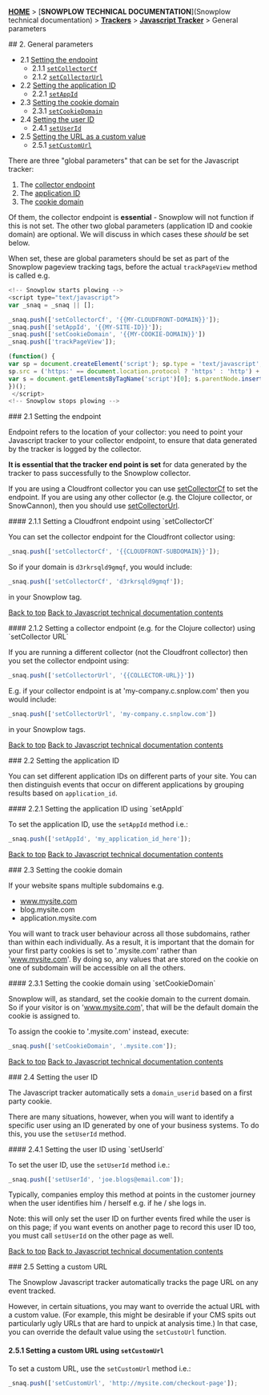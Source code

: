 <a name="top" />

[**HOME**](Home) > [**SNOWPLOW TECHNICAL DOCUMENTATION**](Snowplow technical documentation) > [**Trackers**](trackers) > [**Javascript Tracker**](Javascript-Tracker) > General parameters

<a name="general" />
## 2. General parameters

  - 2.1 [Setting the endpoint](#endpoint)  
    - 2.1.1 [`setCollectorCf`](#setCollectorCf)  
    - 2.1.2 [`setCollectorUrl`](#setCollectorUrl)
  - 2.2 [Setting the application ID](#app-id)
    - 2.2.1 [`setAppId`](#setAppId)  
  - 2.3 [Setting the cookie domain](#cookiedomain)
    - 2.3.1 [`setCookieDomain`](#setCookieDomain) 
  - 2.4 [Setting the user ID](#user-id)  
    - 2.4.1 [`setUserId`](#setUserId)
  - 2.5 [Setting the URL as a custom value](#customurl)
    - 2.5.1 [`setCustomUrl`](#setcustomurl)

There are three "global parameters" that can be set for the Javascript tracker:

1. The [collector endpoint](#endpoint)
2. The [application ID](#app-id)
3. The [cookie domain](#cookiedomain)

Of them, the collector endpoint is **essential** - Snowplow will not function if this is not set. The other two global parameters (application ID and cookie domain) are optional. We will discuss in which cases these *should* be set below.

When set, these are global parameters should be set as part of the Snowplow pageview tracking tags, before the actual `trackPageView` method is called e.g. 

```javascript
<!-- Snowplow starts plowing -->
<script type="text/javascript">
var _snaq = _snaq || [];

_snaq.push(['setCollectorCf', '{{MY-CLOUDFRONT-DOMAIN}}']);
_snaq.push(['setAppId', '{{MY-SITE-ID}}']);
_snaq.push(['setCookieDomain', '{{MY-COOKIE-DOMAIN}}'])
_snaq.push(['trackPageView']);

(function() {
var sp = document.createElement('script'); sp.type = 'text/javascript'; sp.async = true; sp.defer = true;
sp.src = ('https:' == document.location.protocol ? 'https' : 'http') + '://d1fc8wv8zag5ca.cloudfront.net/0.13.1/sp.js';
var s = document.getElementsByTagName('script')[0]; s.parentNode.insertBefore(sp, s);
})();
 </script>
<!-- Snowplow stops plowing -->
```

<a name="endpoint" />
### 2.1 Setting the endpoint

Endpoint refers to the location of your collector: you need to point your Javascript tracker to your collector endpoint, to ensure that data generated by the tracker is logged by the collector.

**It is essential that the tracker end point is set** for data generated by the tracker to pass successfully to the Snowplow collector.

If you are using a Cloudfront collector you can use [setCollectorCf](#setCollectorCf) to set the endpoint. If you are using any other collector (e.g. the Clojure collector, or SnowCannon), then you should use [setCollectorUrl](#setCollectorUrl).

<a name="setCollectorCf" />
#### 2.1.1 Setting a Cloudfront endpoint using `setCollectorCf`

You can set the collector endpoint for the Cloudfront collector using:

```javascript
_snaq.push(['setCollectorCf', '{{CLOUDFRONT-SUBDOMAIN}}']);
```

So if your domain is `d3rkrsqld9gmqf`, you would include:

```javascript
_snaq.push(['setCollectorCf', 'd3rkrsqld9gmqf']);
```

in your Snowplow tag.


[Back to top](#top)
[Back to Javascript technical documentation contents][contents]

<a name="setCollectorUrl" />
#### 2.1.2 Setting a collector endpoint (e.g. for the Clojure collector) using `setCollector URL`

If you are running a different collector (not the Cloudfront collector) then you set the collector endpoint using:

```javascript
_snaq.push(['setCollectorUrl', '{{COLLECTOR-URL}}'])
```

E.g. if your collector endpoint is at 'my-company.c.snplow.com' then you would include:

```javascript
_snaq.push(['setCollectorUrl', 'my-company.c.snplow.com'])
```

in your Snowplow tags.

[Back to top](#top)
[Back to Javascript technical documentation contents][contents]

<a name="app-id" />
### 2.2 Setting the application ID

You can set different application IDs on different parts of your site. You can then distinguish events that occur on different applications by grouping results based on `application_id`.

<a name="setAppId" />
#### 2.2.1 Setting the application ID using `setAppId`

To set the application ID, use the `setAppId` method i.e.:

```javascript
_snaq.push(['setAppId', 'my_application_id_here']);
```

[Back to top](#top)
[Back to Javascript technical documentation contents][contents]

<a name="cookiedomain" />
### 2.3 Setting the cookie domain

If your website spans multiple subdomains e.g.

* www.mysite.com
* blog.mysite.com
* application.mysite.com

You will want to track user behaviour across all those subdomains, rather than within each individually. As a result, it is important that the domain for your first party cookies is set to '.mysite.com' rather than 'www.mysite.com'. By doing so, any values that are stored on the cookie on one of subdomain will be accessible on all the others.

<a name="setCookieDomain" />
#### 2.3.1 Setting the cookie domain using `setCookieDomain`

Snowplow will, as standard, set the cookie domain to the current domain. So if your visitor is on 'www.mysite.com', that will be the default domain the cookie is assigned to.

To assign the cookie to '.mysite.com' instead, execute:

```javascript
_snaq.push(['setCookieDomain', '.mysite.com']);
```

[Back to top](#top)
[Back to Javascript technical documentation contents][contents]

<a name="user-id" />
### 2.4 Setting the user ID

The Javascript tracker automatically sets a `domain_userid` based on a first party cookie.

There are many situations, however, when you will want to identify a specific user using an ID generated by one of your business systems. To do this, you use the `setUserId` method.

<a name="setUserId" />
#### 2.4.1 Setting the user ID using `setUserId`

To set the user ID, use the `setUserId` method i.e.:

```javascript
_snaq.push(['setUserId', 'joe.blogs@email.com']);
```

Typically, companies employ this method at points in the customer journey when the user identifies him / herself e.g. if he / she logs in.

Note: this will only set the user ID on further events fired while the user is on this page; if you want events on another page to record this user ID too, you must call `setUserId` on the other page as well.

[Back to top](#top)
[Back to Javascript technical documentation contents][contents]

<a name="customurl" />
### 2.5 Setting a custom URL

The Snowplow Javascript tracker automatically tracks the page URL on any event tracked.

However, in certain situations, you may want to override the actual URL with a custom value. (For example, this might be desirable if your CMS spits out particularly ugly URLs that are hard to unpick at analysis time.) In that case, you can override the default value using the `setCustoUrl` function.

#### 2.5.1 Setting a custom URL using `setCustomUrl` 

To set a custom URL, use the `setCustomUrl` method i.e.:

```javascript
_snaq.push(['setCustomUrl', 'http://mysite.com/checkout-page']);
```

[contents]: Javascript-Tracker